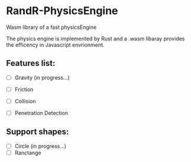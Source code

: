 # RandR-PhysicsEngine
Wasm library of a fast physicsEngine

The physics engine is implemented by Rust and a .wasm libaray provides the efficency in Javascript envrionment.

## Features list:

- [ ] Gravity (in progress...)
- [ ] Friction
- [ ] Collision
- [ ] Penetration Detection


## Support shapes:
- [ ] Circle (in progress...)
- [ ] Ranctange